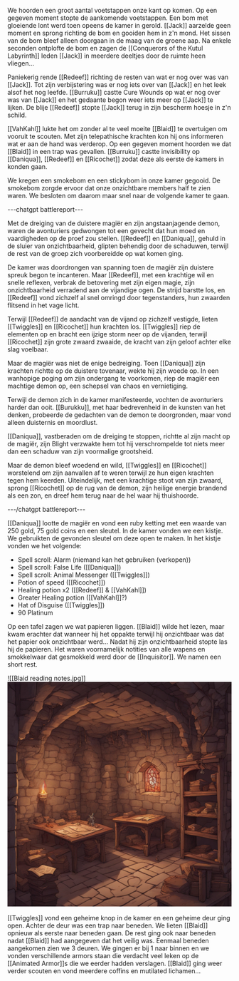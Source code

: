 We hoorden een groot aantal voetstappen onze kant op komen. Op een gegeven moment stopte de aankomende voetstappen. Een bom met gloeiende lont werd toen opeens de kamer in gerold. [[Jack]] aarzelde geen moment en sprong richting de bom en gooiden hem in z'n mond. Het sissen van de bom bleef alleen doorgaan in de maag van de groene aap. Na enkele seconden ontplofte de bom en zagen de [[Conquerors of the Kutul Labyrinth]] leden [[Jack]] in meerdere deeltjes door de ruimte heen vliegen...

Paniekerig rende [[Redeef]] richting de resten van wat er nog over was van [[Jack]]. Tot zijn verbijstering was er nog iets over van [[Jack]] en het leek alsof het nog leefde. [[Burruku]] castte Cure Wounds op wat er nog over was van [[Jack]] en het gedaante begon weer iets meer op [[Jack]] te lijken. De blije [[Redeef]] stopte [[Jack]] terug in zijn bescherm hoesje in z'n schild. 

[[VahKahl]] lukte het om zonder al te veel moeite [[Blaid]] te overtuigen om vooruit te scouten. Met zijn telepathische krachten kon hij ons informeren wat er aan de hand was verderop. Op een gegeven moment hoorden we dat [[Blaid]] in een trap was gevallen. [[Burruku]] castte invisibility op [[Daniqua]], [[Redeef]] en [[Ricochet]] zodat deze als eerste de kamers in konden gaan. 

We kregen een smokebom en een stickybom in onze kamer gegooid. De smokebom zorgde ervoor dat onze onzichtbare members half te zien waren. We besloten om daarom maar snel naar de volgende kamer te gaan.

---chatgpt battlereport---

Met de dreiging van de duistere magiër en zijn angstaanjagende demon, waren de avonturiers gedwongen tot een gevecht dat hun moed en vaardigheden op de proef zou stellen. [[Redeef]] en [[Daniqua]], gehuld in de sluier van onzichtbaarheid, glipten behendig door de schaduwen, terwijl de rest van de groep zich voorbereidde op wat komen ging.

De kamer was doordrongen van spanning toen de magiër zijn duistere spreuk begon te incanteren. Maar [[Redeef]], met een krachtige wil en snelle reflexen, verbrak de betovering met zijn eigen magie, zijn onzichtbaarheid verradend aan de vijandige ogen. De strijd barstte los, en [[Redeef]] vond zichzelf al snel omringd door tegenstanders, hun zwaarden flitsend in het vage licht.

Terwijl [[Redeef]] de aandacht van de vijand op zichzelf vestigde, lieten [[Twiggles]] en [[Ricochet]] hun krachten los. [[Twiggles]] riep de elementen op en bracht een ijzige storm neer op de vijanden, terwijl [[Ricochet]] zijn grote zwaard zwaaide, de kracht van zijn geloof achter elke slag voelbaar.

Maar de magiër was niet de enige bedreiging. Toen [[Daniqua]] zijn krachten richtte op de duistere tovenaar, wekte hij zijn woede op. In een wanhopige poging om zijn ondergang te voorkomen, riep de magiër een machtige demon op, een schepsel van chaos en vernietiging.

Terwijl de demon zich in de kamer manifesteerde, vochten de avonturiers harder dan ooit. [[Burukku]], met haar bedrevenheid in de kunsten van het denken, probeerde de gedachten van de demon te doorgronden, maar vond alleen duisternis en moordlust.

[[Daniqua]], vastberaden om de dreiging te stoppen, richtte al zijn macht op de magiër, zijn Blight  verzwakte hem tot hij verschrompelde tot niets meer dan een schaduw van zijn voormalige grootsheid.

Maar de demon bleef woedend en wild, [[Twiggles]] en [[Ricochet]] worstelend om zijn aanvallen af te weren terwijl ze hun eigen krachten tegen hem keerden. Uiteindelijk, met een krachtige stoot van zijn zwaard, sprong [[Ricochet]] op de rug van de demon, zijn heilige energie brandend als een zon, en dreef hem terug naar de hel waar hij thuishoorde.

---/chatgpt battlereport---

[[Daniqua]] lootte de magiër en vond een ruby ketting met een waarde van 250 gold, 75 gold coins en een sleutel. In de kamer vonden we een kistje. We gebruikten de gevonden sleutel om deze open te maken. In het kistje vonden we het volgende:

- Spell scroll: Alarm (niemand kan het gebruiken (verkopen))
- Spell scroll: False Life ([[Daniqua]])
- Spell scroll: Animal Messenger ([[Twiggles]])
- Potion of speed ([[Ricochet]])
- Healing potion x2 ([[Redeef]] & [[VahKahl]])
- Greater Healing potion ([[VahKahl]]?)
- Hat of Disguise ([[Twiggles]])
- 90 Platinum

Op een tafel zagen we wat papieren liggen. [[Blaid]] wilde het lezen, maar kwam erachter dat wanneer hij het oppakte terwijl hij onzichtbaar was dat het papier ook onzichtbaar werd... Nadat hij zijn onzichtbaarheid stopte las hij de papieren. Het waren voornamelijk notities van alle wapens en smokkelwaar dat gesmokkeld werd door de [[Inquisitor]]. We namen een short rest.

![[Blaid reading notes.jpg]]
<img src="/assets/Blaid reading notes.jpg"/>

[[Twiggles]] vond een geheime knop in de kamer en een geheime deur ging open. Achter de deur was een trap naar beneden. We lieten [[Blaid]] opnieuw als eerste naar beneden gaan. De rest ging ook naar beneden nadat [[Blaid]] had aangegeven dat het veilig was. Eenmaal beneden aangekomen zien we 3 deuren. We gingen er bij 1 naar binnen en we vonden verschillende armors staan die verdacht veel leken op de [[Animated Armor]]s die we eerder hadden verslagen. [[Blaid]] ging weer verder scouten en vond meerdere coffins en mutilated lichamen...


